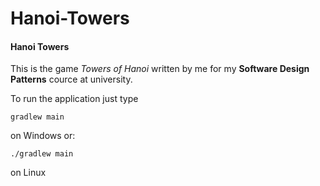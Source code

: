Hanoi-Towers
============

#### Hanoi Towers ####

This is the game *Towers of Hanoi* written by me for my **Software Design Patterns** cource at university.


To run the application just type

	gradlew main
on Windows or:

	./gradlew main

on Linux


